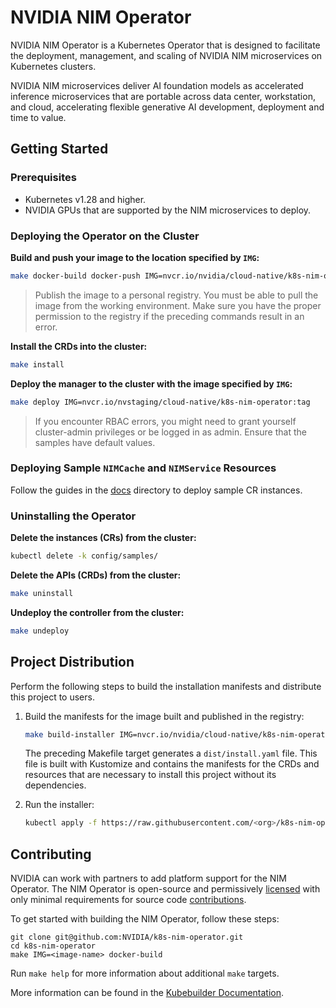 <!--
  SPDX-FileCopyrightText: Copyright (c) 2024 NVIDIA CORPORATION & AFFILIATES. All rights reserved.
  SPDX-License-Identifier: Apache-2.0
-->

# NVIDIA NIM Operator

NVIDIA NIM Operator is a Kubernetes Operator that is designed to facilitate the deployment, management, and scaling of NVIDIA NIM microservices on Kubernetes clusters.

NVIDIA NIM microservices deliver AI foundation models as accelerated inference microservices that are portable across data center, workstation, and cloud, accelerating flexible generative AI development, deployment and time to value.

## Getting Started

### Prerequisites

- Kubernetes v1.28 and higher.
- NVIDIA GPUs that are supported by the NIM microservices to deploy.

### Deploying the Operator on the Cluster

**Build and push your image to the location specified by `IMG`:**

```sh
make docker-build docker-push IMG=nvcr.io/nvidia/cloud-native/k8s-nim-operator:v0.1.0
```

> Publish the image to a personal registry.
> You must be able to pull the image from the working environment.
> Make sure you have the proper permission to the registry if the preceding commands result in an error.

**Install the CRDs into the cluster:**

```sh
make install
```

**Deploy the manager to the cluster with the image specified by `IMG`:**

```sh
make deploy IMG=nvcr.io/nvstaging/cloud-native/k8s-nim-operator:tag
```

> If you encounter RBAC errors, you might need to grant yourself cluster-admin
privileges or be logged in as admin.
> Ensure that the samples have default values.

### Deploying Sample `NIMCache` and `NIMService` Resources

Follow the guides in the [docs](./docs) directory to deploy sample CR instances.

### Uninstalling the Operator

**Delete the instances (CRs) from the cluster:**

```sh
kubectl delete -k config/samples/
```

**Delete the APIs (CRDs) from the cluster:**

```sh
make uninstall
```

**Undeploy the controller from the cluster:**

```sh
make undeploy
```

## Project Distribution

Perform the following steps to build the installation manifests and distribute this project to users.

1. Build the manifests for the image built and published in the registry:

   ```sh
   make build-installer IMG=nvcr.io/nvidia/cloud-native/k8s-nim-operator:v0.1.0
   ```

   The preceding Makefile target generates a `dist/install.yaml` file.
   This file is built with Kustomize and contains the manifests for the CRDs and resources that are necessary to install this project without
   its dependencies.

2. Run the installer:

   ```sh
   kubectl apply -f https://raw.githubusercontent.com/<org>/k8s-nim-operator/<tag or branch>/dist/install.yaml
   ```

## Contributing

NVIDIA can work with partners to add platform support for the NIM Operator.
The NIM Operator is open-source and permissively [licensed](LICENSE.md) with only minimal requirements for source code [contributions](CONTRIBUTING.md).

To get started with building the NIM Operator, follow these steps:

```shell
git clone git@github.com:NVIDIA/k8s-nim-operator.git
cd k8s-nim-operator
make IMG=<image-name> docker-build
```

Run `make help` for more information about additional `make` targets.

More information can be found in the [Kubebuilder Documentation](https://book.kubebuilder.io/introduction.html).
